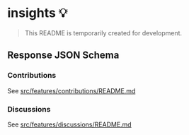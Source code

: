 # insights 💡

> This README is temporarily created for development.

## Response JSON Schema

### Contributions

See [src/features/contributions/README.md](./src/features/contributions/README.md)

### Discussions

See [src/features/discussions/README.md](./src/features/discussions/README.md)
